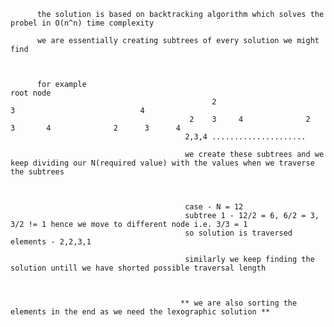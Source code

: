           the solution is based on backtracking algorithm which solves the probel in O(n^n) time complexity

          we are essentially creating subtrees of every solution we might find



          for example                                                    root node
                                                 2                           3                            4
                                            2    3     4              2      3       4              2      3      4
                                           2,3,4 ..................... 
                                           
                                           we create these subtrees and we keep dividing our N(required value) with the values when we traverse the subtrees
                                           
                                           
                                           
                                           case - N = 12
                                           subtree 1 - 12/2 = 6, 6/2 = 3, 3/2 != 1 hence we move to different node i.e. 3/3 = 1
                                           so solution is traversed elements - 2,2,3,1
                                           
                                           similarly we keep finding the solution untill we have shorted possible traversal length 
                                           
                                           
                                           
                                          ** we are also sorting the elements in the end as we need the lexographic solution **
